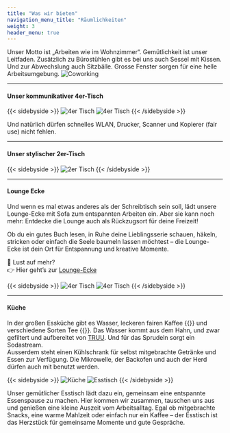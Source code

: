```yaml
---
title: "Was wir bieten"
navigation_menu_title: "Räumlichkeiten"
weight: 3
header_menu: true
---
```


Unser Motto ist „Arbeiten wie im Wohnzimmer“. Gemütlichkeit ist unser Leitfaden.
Zusätzlich zu Bürostühlen gibt es bei uns auch Sessel mit Kissen.
Und zur Abwechslung auch Sitzbälle.
Grosse Fenster sorgen für eine helle Arbeitsumgebung.
![Coworking](images/space/ost-seite.jpeg)

---
#### Unser kommunikativer 4er-Tisch

{{< sidebyside >}}
<img src="/images/space/4er-tisch.jpeg" alt="4er Tisch">
<img src="/images/space/4er-tisch-2.jpeg" alt="4er Tisch">
{{< /sidebyside >}}

Und natürlich dürfen schnelles WLAN, Drucker, Scanner und Kopierer (fair use) nicht fehlen.

---

#### Unser stylischer 2er-Tisch
{{< sidebyside >}}
<img src="/images/space/2er-tisch.jpeg" alt="2er Tisch">
{{< /sidebyside >}}


---
#### Lounge Ecke
Und wenn es mal etwas anderes als der Schreibtisch sein soll, lädt unsere Lounge-Ecke mit Sofa zum entspannten Arbeiten ein. Aber sie kann noch mehr: Entdecke die Lounge auch als Rückzugsort für deine Freizeit!

Ob du ein gutes Buch lesen, in Ruhe deine Lieblingsserie schauen, häkeln, stricken oder einfach die Seele baumeln lassen möchtest – die Lounge-Ecke ist dein Ort für Entspannung und kreative Momente.

📍 Lust auf mehr?  
👉 Hier geht’s zur [Lounge-Ecke](/lounge-ecke/ "Lounge Ecke")


{{< sidebyside >}}
<img src="/images/space/lounge.jpeg" alt="4er Tisch">
<img src="/images/space/lounge-blick.jpeg" alt="4er Tisch">
{{< /sidebyside >}}


---
#### Küche 
In der großen Essküche gibt es Wasser, leckeren fairen Kaffee {{<icon class="fa fa-coffee">}} und verschiedene Sorten Tee  {{<icon class="fa fa-gitea">}}.
Das Wasser kommt aus dem Hahn, und zwar gefiltert und aufbereitet von [TRUU](https://www.truu.com/truu-water/produkte/ "TRUU"). 
Und für das Sprudeln sorgt ein Sodastream.  
Ausserdem steht einen Kühlschrank für selbst mitgebrachte Getränke und Essen zur Verfügung. 
Die Mikrowelle, der Backofen und auch der Herd dürfen auch mit benutzt werden. 


{{< sidebyside >}}
<img src="/images/space/kueche.jpg" alt="Küche">
<img src="/images/space/esstisch.jpg" alt="Esstisch">
{{< /sidebyside >}}

Unser gemütlicher Esstisch lädt dazu ein, gemeinsam eine entspannte Essenspause zu machen. Hier kommen wir zusammen, tauschen uns aus und genießen eine kleine Auszeit vom Arbeitsalltag. Egal ob mitgebrachte Snacks, eine warme Mahlzeit oder einfach nur ein Kaffee – der Esstisch ist das Herzstück für gemeinsame Momente und gute Gespräche.


